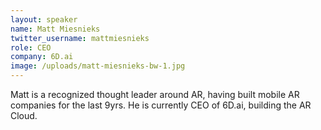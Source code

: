 ```yaml
---
layout: speaker
name: Matt Miesnieks
twitter_username: mattmiesnieks
role: CEO
company: 6D.ai
image: /uploads/matt-miesnieks-bw-1.jpg
---
```


Matt is a recognized thought leader around AR, having built mobile AR companies for the last 9yrs. He is currently CEO of 6D.ai, building the AR Cloud.